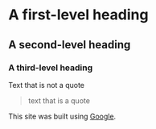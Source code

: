 # A first-level heading 
## A second-level heading
### A third-level heading

Text that is not a quote 
> text that is a quote

This site was built using [Google](www.google.it).
